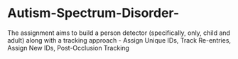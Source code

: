 # Autism-Spectrum-Disorder-
The assignment aims to build a person detector (specifically, only, child and adult) along with a tracking approach - Assign Unique IDs, Track Re-entries, Assign New IDs, Post-Occlusion Tracking
